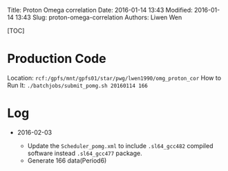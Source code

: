 Title: Proton Omega correlation
Date: 2016-01-14 13:43
Modified: 2016-01-14 13:43
Slug: proton-omega-correlation
Authors: Liwen Wen

[TOC]

# Production Code
Location: `rcf:/gpfs/mnt/gpfs01/star/pwg/lwen1990/omg_proton_cor`
How to Run It: `./batchjobs/submit_pomg.sh 20160114 166`

# Log

* 2016-02-03

    * Update the `Scheduler_pomg.xml` to include `.sl64_gcc482` compiled software instead `.sl64_gcc477` package.
    * Generate 166 data(Period6)
